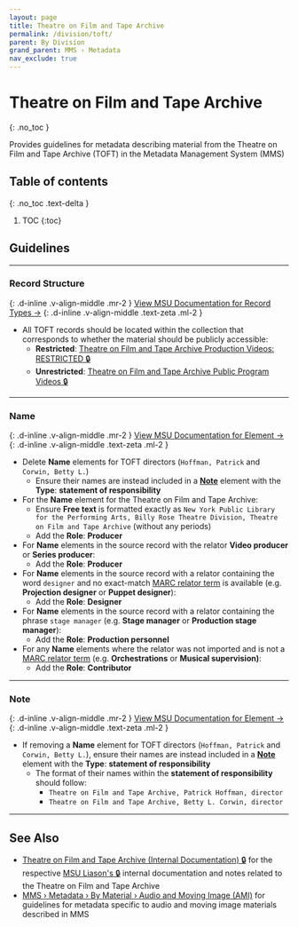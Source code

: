 ```yaml
---
layout: page
title: Theatre on Film and Tape Archive
permalink: /division/toft/
parent: By Division
grand_parent: MMS › Metadata
nav_exclude: true
---
```


# Theatre on Film and Tape Archive
{: .no_toc }

Provides guidelines for metadata describing material from the Theatre on Film and Tape Archive (TOFT) in the Metadata Management System (MMS)

## Table of contents
{: .no_toc .text-delta }

1. TOC
{:toc}

## Guidelines

---

### Record Structure
{: .d-inline .v-align-middle .mr-2 }
[View MSU Documentation for Record Types →](/metadata-documentation/metadata/record-type/)
{: .d-inline .v-align-middle .text-zeta .ml-2 }

- All TOFT records should be located within the collection that corresponds to whether the material should be publicly accessible:
  - **Restricted**: [Theatre on Film and Tape Archive Production Videos: RESTRICTED 🔒](https://metadata.nypl.org/collection/72886)
  - **Unrestricted**: [Theatre on Film and Tape Archive Public Program Videos 🔒](https://metadata.nypl.org/collection/73210)

---

### Name
{: .d-inline .v-align-middle .mr-2 }
[View MSU Documentation for Element →](/metadata-documentation/metadata/element/name/)
{: .d-inline .v-align-middle .text-zeta .ml-2 }

- Delete **Name** elements for TOFT directors (`Hoffman, Patrick` and `Corwin, Betty L.`)
  - Ensure their names are instead included in a [**Note**](#note) element with the **Type**: **statement of responsibility**
- For the **Name** element for the Theatre on Film and Tape Archive:
  - Ensure **Free text** is formatted exactly as `New York Public Library for the Performing Arts, Billy Rose Theatre Division, Theatre on Film and Tape Archive` (without any periods)
  - Add the **Role**: **Producer**
- For **Name** elements in the source record with the relator **Video producer** or **Series producer**:
  - Add the **Role**: **Producer**
- For **Name** elements in the source record with a relator containing the word `designer` and no exact-match [MARC relator term](https://www.loc.gov/marc/relators/relaterm.html) is available (e.g. **Projection designer** or **Puppet designer**):
  - Add the **Role**: **Designer**
- For **Name** elements in the source record with a relator containing the phrase `stage manager` (e.g. **Stage manager** or **Production stage manager**):
  - Add the **Role**: **Production personnel**
- For any **Name** elements where the relator was not imported and is not a [MARC relator term](https://www.loc.gov/marc/relators/relaterm.html) (e.g. **Orchestrations** or **Musical supervision)**:
  - Add the **Role**: **Contributor**
  
---

### Note
{: .d-inline .v-align-middle .mr-2 }
[View MSU Documentation for Element →](/metadata-documentation/metadata/element/note/)
{: .d-inline .v-align-middle .text-zeta .ml-2 }

- If removing a **Name** element for TOFT directors (`Hoffman, Patrick` and `Corwin, Betty L.`), ensure their names are instead included in a [**Note**](https://docs.google.com/document/d/1729J2drDizJ3juW-RH3KIewgNvKLBo85o6nn82pjPMA/edit#note) element with the **Type**: **statement of responsibility**
  - The format of their names within the **statement of responsibility** should follow:
    - `Theatre on Film and Tape Archive, Patrick Hoffman, director`
    - `Theatre on Film and Tape Archive, Betty L. Corwin, director`

---

## See Also

- [Theatre on Film and Tape Archive (Internal Documentation) 🔒](https://docs.google.com/document/d/1ukxv__9sH0-CkDDYB3zkmp3_xkTl4O1Ae5qk5YSQ_3Y/edit) for the respective [MSU Liason's 🔒](https://docs.google.com/spreadsheets/d/1P-YDJigon640fTCLP4Ig4-zmzqrX88v5M24ShuxFNVY/edit?gid=0) internal documentation and notes related to the Theatre on Film and Tape Archive
- [MMS › Metadata › By Material › Audio and Moving Image (AMI)](/metadata-documentation/metadata/material/ami/) for guidelines for metadata specific to audio and moving image materials described in MMS